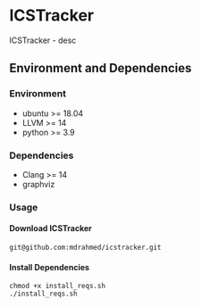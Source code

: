 # ICSTracker
ICSTracker - desc

## Environment and Dependencies
### Environment
 - ubuntu >= 18.04
 - LLVM >= 14
 - python >= 3.9

### Dependencies
 - Clang >= 14
 - graphviz 

### Usage
#### Download ICSTracker
```
git@github.com:mdrahmed/icstracker.git
```

#### Install Dependencies
```
chmod +x install_reqs.sh
./install_reqs.sh
```
